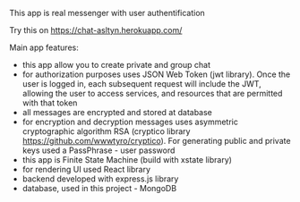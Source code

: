 This app is real messenger with user authentification

Try this on https://chat-asltyn.herokuapp.com/

Main app features:
- this app allow you to create private and group chat
- for authorization purposes uses JSON Web Token (jwt library). Once the user is logged in, each subsequent request will include the JWT, allowing the user to access services, and resources that are permitted with that token
- all messages are encrypted and stored at database
- for encryption and decryption messages uses asymmetric cryptographic algorithm RSA (cryptico library https://github.com/wwwtyro/cryptico). For generating public and private keys used a PassPhrase - user password
- this app is Finite State Machine (build with xstate library)
- for rendering UI used React library
- backend developed with express.js library
- database, used in this project - MongoDB
